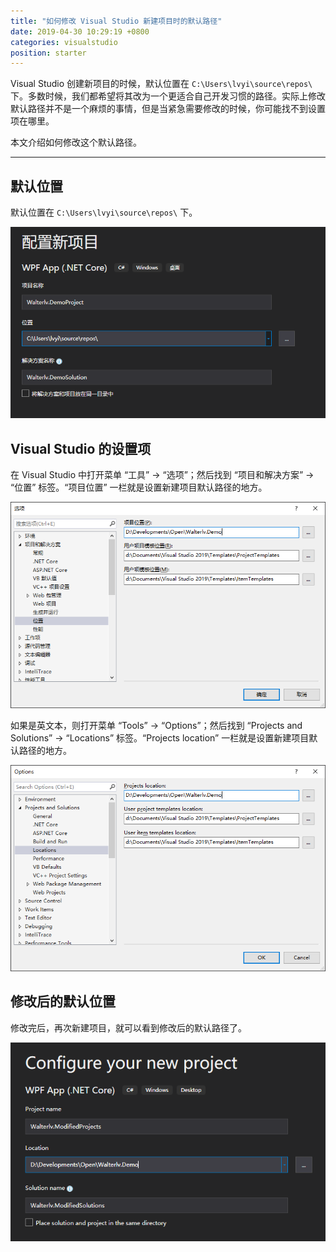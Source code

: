 ```yaml
---
title: "如何修改 Visual Studio 新建项目时的默认路径"
date: 2019-04-30 10:29:19 +0800
categories: visualstudio
position: starter
---
```


Visual Studio 创建新项目的时候，默认位置在 `C:\Users\lvyi\source\repos\` 下。多数时候，我们都希望将其改为一个更适合自己开发习惯的路径。实际上修改默认路径并不是一个麻烦的事情，但是当紧急需要修改的时候，你可能找不到设置项在哪里。

本文介绍如何修改这个默认路径。

---

## 默认位置

默认位置在 `C:\Users\lvyi\source\repos\` 下。

![默认位置](/static/posts/2019-04-30-10-17-14.png)

## Visual Studio 的设置项

在 Visual Studio 中打开菜单 “工具” -> “选项”；然后找到 “项目和解决方案” -> “位置” 标签。“项目位置” 一栏就是设置新建项目默认路径的地方。

![中文版的设置界面](/static/posts/2019-04-30-10-24-22.png)

如果是英文本，则打开菜单 “Tools” -> “Options”；然后找到 “Projects and Solutions” -> “Locations” 标签。“Projects location” 一栏就是设置新建项目默认路径的地方。

![英文版的设置界面](/static/posts/2019-04-30-10-27-35.png)

## 修改后的默认位置

修改完后，再次新建项目，就可以看到修改后的默认路径了。

![修改后的默认位置](/static/posts/2019-04-30-10-28-56.png)
